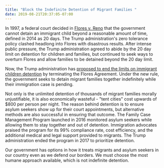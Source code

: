 ```yaml
---
title: "Block the Indefinite Detention of Migrant Families "
date: 2019-08-21T20:37:05-07:00
---
```

In 1997, a federal court decided in [Flores v. Reno](https://www.cnn.com/2019/08/21/politics/what-is-flores-settlement/index.html) that the government cannot detain an immigrant child beyond a reasonable amount of time, defined in 2014 as 20 days. The Trump administration's zero tolerance policy clashed headlong into Flores with disastrous results. After intense public pressure, the Trump administration agreed to abide by the 20 day limit on detention for children and families, but continued to seek ways to overturn Flores and allow families to be detained beyond the 20 day limit. 

Now, the Trump administration has [proposed to end the limits on immigrant children detention](https://www.washingtonpost.com/immigration/trump-administration-moves-to-terminate-court-agreement-hold-migrant-children-and-parents-longer/2019/08/21/c268bb44-c28b-11e9-9986-1fb3e4397be4_story.html) by terminating the Flores Agreement. Under the new rule, the government seeks to detain migrant families together indefinitely while their immigration case is pending.

Not only is the unlimited detention of thousands of migrant families morally unjustifiable, it is also economically wasteful - "tent cities" cost upwards of $800 per person per night. The reason behind detention is to ensure asylum seekers show up for their court appointments, but alternative methods are also successful in ensuring that outcome. The Family Case Management Program launched in 2016 monitored asylum seekers while allowing them to stay together and out of detention. Immigration advocates praised the program for its 99% compliance rate, cost efficiency, and the additional medical and legal support provided to migrants. The Trump administration ended the program in 2017 to prioritize detention.

Our government has options in how it treats migrants and asylum seekers in our country even as we defend our borders. We must choose the most humane approach available, which is not indefinite detention.
